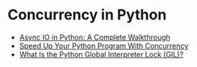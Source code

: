 # Concurrency in Python

- [Async IO in Python: A Complete Walkthrough](https://realpython.com/async-io-python/)
- [Speed Up Your Python Program With Concurrency](https://realpython.com/python-concurrency/)
- [What Is the Python Global Interpreter Lock (GIL)?](https://realpython.com/python-gil/)

